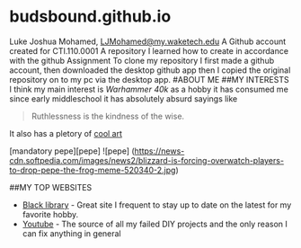 # budsbound.github.io
Luke Joshua Mohamed, LJMohamed@my.waketech.edu
A Github account created for CTI.110.0001
A repository I learned how to create in accordance with the github Assignment
To clone my repository I first made a github account, then downloaded the desktop github app then I copied the
original repository on to my pc via the desktop app.
#ABOUT ME
##MY INTERESTS
I think my main interest is *Warhammer 40k* as a hobby it has consumed me since early middleschool
it has absolutely absurd sayings like
>Ruthlessness is the kindness of the wise.

It also has a pletory of [cool art](https://static.posters.cz/image/1300/affiches-et-posters/warhammer-40k-the-battle-of-baal-i100441.jpg)

[mandatory pepe][pepe]
![pepe] (https://news-cdn.softpedia.com/images/news2/blizzard-is-forcing-overwatch-players-to-drop-pepe-the-frog-meme-520340-2.jpg)

##MY TOP WEBSITES
- [Black library](https://www.blacklibrary.com/) - Great site I frequent to stay up to date
on the latest for my favorite hobby.
- [Youtube](https://www.youtube.com/) - The source of all my failed DIY projects and the
only reason I can fix anything in general
